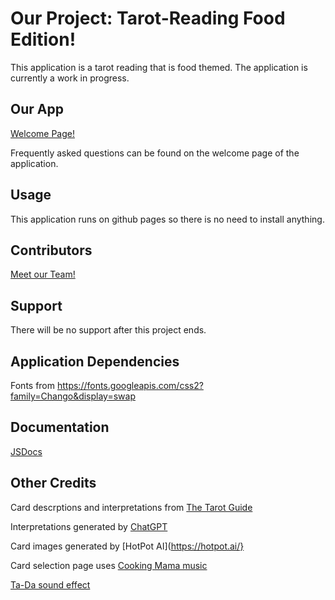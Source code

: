 # Our Project: Tarot-Reading Food Edition!

This application is a tarot reading that is food themed. The application is currently a work in progress.

## Our App
[Welcome Page!](https://cse110-sp23-groupll.github.io/cse110-sp23-group11/source/welcome.html)

Frequently asked questions can be found on the welcome page of the application. 

## Usage
This application runs on github pages so there is no need to install anything. 

## Contributors
[Meet our Team!](admin/team.md)

## Support
There will be no support after this project ends.

## Application Dependencies
Fonts from https://fonts.googleapis.com/css2?family=Chango&display=swap

## Documentation
[JSDocs](https://cse110-sp23-groupll.github.io/cse110-sp23-group11/out/index.html)

## Other Credits
Card descrptions and interpretations from [The Tarot Guide](https://www.thetarotguide.com/)

Interpretations generated by [ChatGPT](https://openai.com/blog/chatgpt)

Card images generated by [HotPot AI](https://hotpot.ai/}

Card selection page uses [Cooking Mama music](https://www.youtube.com/watch?v=uai3-czGpts)

[Ta-Da sound effect](https://www.youtube.com/watch?v=dAVzcGcVecU)
